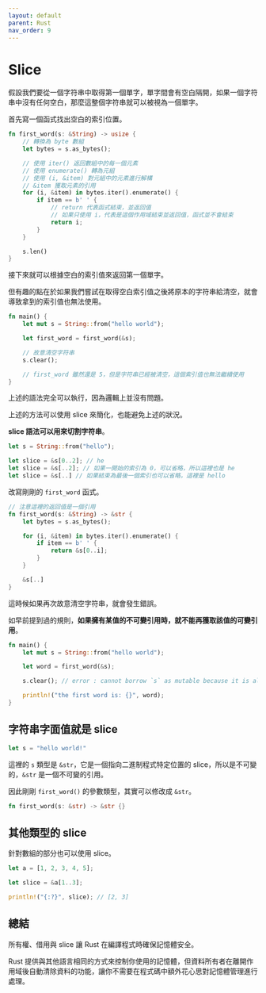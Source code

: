 ```yaml
---
layout: default
parent: Rust
nav_order: 9
---
```


# Slice

假設我們要從一個字符串中取得第一個單字，單字間會有空白隔開，如果一個字符串中沒有任何空白，那麼這整個字符串就可以被視為一個單字。

首先寫一個函式找出空白的索引位置。

```rust
fn first_word(s: &String) -> usize {
    // 轉換為 byte 數組
    let bytes = s.as_bytes();

    // 使用 iter() 返回數組中的每一個元素
    // 使用 enumerate() 轉為元組
    // 使用 (i, &item) 對元組中的元素進行解構
    // &item 獲取元素的引用
    for (i, &item) in bytes.iter().enumerate() {
        if item == b' ' {
            // return 代表函式結束，並返回值
            // 如果只使用 i，代表是這個作用域結束並返回值，函式並不會結束
            return i;
        }
    }

    s.len()
}
```

接下來就可以根據空白的索引值來返回第一個單字。

但有趣的點在於如果我們嘗試在取得空白索引值之後將原本的字符串給清空，就會導致拿到的索引值也無法使用。

```rust
fn main() {
    let mut s = String::from("hello world");

    let first_word = first_word(&s);

    // 故意清空字符串
    s.clear();

    // first_word 雖然還是 5，但是字符串已經被清空，這個索引值也無法繼續使用
}
```

上述的語法完全可以執行，因為邏輯上並沒有問題。

上述的方法可以使用 slice 來簡化，也能避免上述的狀況。

**slice 語法可以用來切割字符串**。

```rust
let s = String::from("hello");

let slice = &s[0..2]; // he
let slice = &s[..2]; // 如果一開始的索引為 0，可以省略，所以這裡也是 he
let slice = &s[..] // 如果結束為最後一個索引也可以省略，這裡是 hello
```

改寫剛剛的 `first_word` 函式。

```rust
// 注意這裡的返回值是一個引用
fn first_word(s: &String) -> &str {
    let bytes = s.as_bytes();

    for (i, &item) in bytes.iter().enumerate() {
        if item == b' ' {
            return &s[0..i];
        }
    }

    &s[..]
}
```

這時候如果再次故意清空字符串，就會發生錯誤。

如早前提到過的規則，**如果擁有某值的不可變引用時，就不能再獲取該值的可變引用**。

```rust
fn main() {
    let mut s = String::from("hello world");

    let word = first_word(&s);

    s.clear(); // error : cannot borrow `s` as mutable because it is also borrowed as immutable

    println!("the first word is: {}", word);
}
```

## 字符串字面值就是 slice

```rust
let s = "hello world!"
```

這裡的 `s` 類型是 `&str`，它是一個指向二進制程式特定位置的 slice，所以是不可變的，`&str` 是一個不可變的引用。

因此剛剛 `first_word()` 的參數類型，其實可以修改成 `&str`。

```rust
fn first_word(s: &str) -> &str {}
```

## 其他類型的 slice

針對數組的部分也可以使用 slice。

```rust
let a = [1, 2, 3, 4, 5];

let slice = &a[1..3];

println!("{:?}", slice); // [2, 3]
```

## 總結

所有權、借用與 slice 讓 Rust 在編譯程式時確保記憶體安全。

Rust 提供與其他語言相同的方式來控制你使用的記憶體，但資料所有者在離開作用域後自動清除資料的功能，讓你不需要在程式碼中額外花心思對記憶體管理進行處理。
